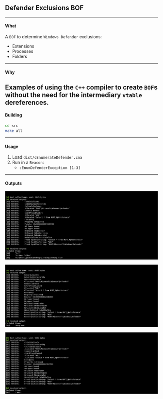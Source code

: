 ## Defender Exclusions BOF

---
#### What
A `BOF` to determine `Windows Defender` exclusions:
  - Extensions
  - Processes
  - Folders
---

#### Why
Examples of using the `C++` compiler to create `BOF`s without the need for the intermediary `vtable` dereferences.
---

#### Building
```sh
cd src
make all
```
---

#### Usage
1) Load `dist/cEnumerateDefender.cna`
2) Run in a `Beacon`:
    - `cEnumDefenderException [1-3]`
---

#### Outputs
![image info](./img/image1.png)

![image info](./img/image2.png)

![image info](./img/image3.png)
